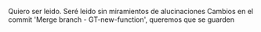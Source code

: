 Quiero ser leido.
Seré leido sin miramientos de alucinaciones
Cambios en el commit 'Merge branch - GT-new-function', queremos que se guarden
